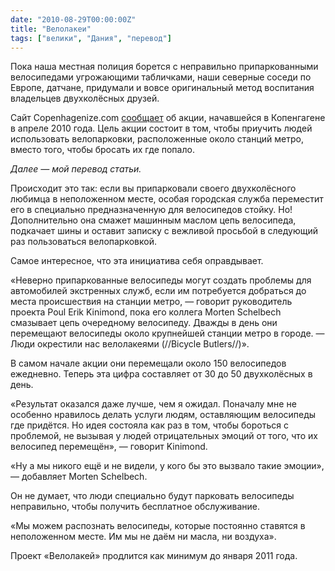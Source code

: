 ```yaml
---
date: "2010-08-29T00:00:00Z"
title: "Велолакеи"
tags: ["велики", "Дания", "перевод"]
---
```


Пока наша местная полиция борется с неправильно припаркованными велосипедами угрожающими табличками, наши северные соседи по Европе, датчане, придумали и вовсе оригинальный метод воспитания владельцев двухколёсных друзей.

Сайт Copenhagenize.com [сообщает](http://www.copenhagenize.com/2010/08/copenhagens-bicycle-butlers.html) об акции, начавшейся в Копенгагене в апреле 2010 года. Цель акции состоит в том, чтобы приучить людей использовать велопарковки, расположенные около станций метро, вместо того, чтобы бросать их где попало.

<!--more-->

*Далее — мой перевод статьи.*

Происходит это так: если вы припарковали своего двухколёсного любимца в неположенном месте, особая городская служба переместит его в специально предназначенную для велосипедов стойку. Но! Дополнительно она смажет машинным маслом цепь велосипеда, подкачает шины и оставит записку с вежливой просьбой в следующий раз пользоваться велопарковкой.

Самое интересное, что эта инициатива себя оправдывает.

«Неверно припаркованные велосипеды могут создать проблемы для автомобилей экстренных служб, если им потребуется добраться до места происшествия на станции метро, — говорит руководитель проекта Poul Erik Kinimond, пока его коллега Morten Schelbech смазывает цепь очередному велосипеду. Дважды в день они перемещают велосипеды около крупнейшей станции метро в городе. — Люди окрестили нас велолакеями (//Bicycle Butlers//)».

В самом начале акции они перемещали около 150 велосипедов ежедневно. Теперь эта цифра составляет от 30 до 50 двухколёсных в день.

«Результат оказался даже лучше, чем я ожидал. Поначалу мне не особенно нравилось делать услуги людям, оставляющим велосипеды где придётся. Но идея состояла как раз в том, чтобы бороться с проблемой, не вызывая у людей отрицательных эмоций от того, что их велосипед перемещён», — говорит Kinimond.

«Ну а мы никого ещё и не видели, у кого бы это вызвало такие эмоции», — добавляет Morten Schelbech.

Он не думает, что люди специально будут парковать велосипеды неправильно, чтобы получить бесплатное обслуживание.

«Мы можем распознать велосипеды, которые постоянно ставятся в неположенном месте. Им мы не даём ни масла, ни воздуха».

Проект «Велолакей» продлится как минимум до января 2011 года.
